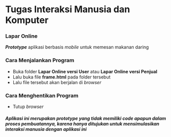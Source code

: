 # Tugas Interaksi Manusia dan Komputer
### Lapar Online

__*Prototype*__ aplikasi berbasis *mobile* untuk memesan makanan daring

### Cara Menjalankan Program
- Buka folder **Lapar Online versi User** atau **Lapar Online versi Penjual**
- Lalu buka file __frame.html__ pada folder tersebut
- Lalu file tersebut akan berjalan di _browser_

### Cara Menghentikan Program
- Tutup _browser_

##### Aplikasi ini merupakan _prototype_ yang tidak memiliki _code_ apapun dalam proses pembuatannya, karena hanya ditujukan untuk mensimulasikan interaksi manusia dengan aplikasi ini
